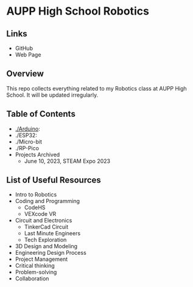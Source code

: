 # AUPP High School Robotics

## Links
* GitHub
* Web Page

## Overview
This repo collects everything related to my Robotics class at AUPP High School. It will be updated irregularly. 

## Table of Contents
* [./Arduino](./Arduino/README.md):
* ./ESP32: 
* ./Micro-bit
* ./RP-Pico
* Projects Archived
  * June 10, 2023, STEAM Expo 2023

## List of Useful Resources
* Intro to Robotics
* Coding and Programming
  * CodeHS
  * VEXcode VR
* Circuit and Electronics
  * TinkerCad Circuit
  * Last Minute Engineers
  * Tech Exploration
* 3D Design and Modeling
* Engineering Design Process
* Project Management
* Critical thinking
* Problem-solving
* Collaboration